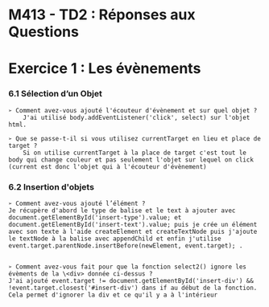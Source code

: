 # M413 - TD2 : Réponses aux Questions

# Exercice 1 : Les évènements
### 6.1 Sélection d’un Objet
    ➢ Comment avez-vous ajouté l'écouteur d'évènement et sur quel objet ?
        J'ai utilisé body.addEventListener('click', select) sur l'objet html.

    ➢ Que se passe-t-il si vous utilisez currentTarget en lieu et place de target ?
        Si on utilise currentTarget à la place de target c'est tout le body qui change couleur et pas seulement l'objet sur lequel on click (current est donc l'objet qui à l'écouteur d'évènement)

### 6.2 Insertion d'objets   
    ➢ Comment avez-vous ajouté l’élément ?
    Je récupère d'abord le type de balise et le text à ajouter avec document.getElementById('insert-type').value; et document.getElementById('insert-text').value; puis je crée un élément avec son texte à l'aide createElement et createTextNode puis j'ajoute le textNode à la balise avec appendChild et enfin j'utilise event.target.parentNode.insertBefore(newElement, event.target); .


    ➢ Comment avez-vous fait pour que la fonction select2() ignore les évèments de la \<div> donnée ci-dessus ?
    J'ai ajouté event.target != document.getElementById('insert-div') && !event.target.closest('#insert-div') dans if au début de la fonction. Cela permet d'ignorer la div et ce qu'il y a à l'intérieur